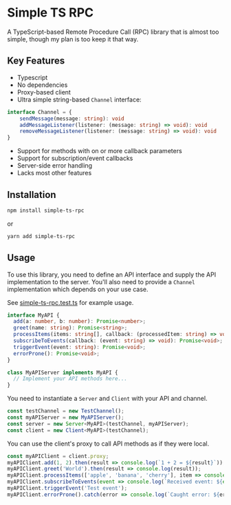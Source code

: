 # Simple TS RPC

A TypeScript-based Remote Procedure Call (RPC) library that is almost too simple, though my plan is too keep it that way.

## Key Features

- Typescript
- No dependencies
- Proxy-based client
- Ultra simple string-based `Channel` interface:
```typescript
interface Channel = {
    sendMessage(message: string): void
    addMessageListener(listener: (message: string) => void): void
    removeMessageListener(listener: (message: string) => void): void
}
```
- Support for methods with on or more callback parameters
- Support for subscription/event callbacks
- Server-side error handling
- Lacks most other features


## Installation

```sh
npm install simple-ts-rpc
```
or
```sh
yarn add simple-ts-rpc
```


## Usage

To use this library, you need to define an API interface and supply the API implementation to the server. You'll also need to provide a `Channel` implementation which depends on your use case.

See [simple-ts-rpc.test.ts](src/__tests__/simple-ts-rpc.test.ts) for example usage.

```typescript
interface MyAPI {
  add(a: number, b: number): Promise<number>;
  greet(name: string): Promise<string>;
  processItems(items: string[], callback: (processedItem: string) => void): Promise<void>;
  subscribeToEvents(callback: (event: string) => void): Promise<void>;
  triggerEvent(event: string): Promise<void>;
  errorProne(): Promise<void>;
}

class MyAPIServer implements MyAPI {
  // Implement your API methods here...
}
```

You need to instantiate a `Server` and `Client` with your API and channel.

```typescript
const testChannel = new TestChannel();
const myAPIServer = new MyAPIServer();
const server = new Server<MyAPI>(testChannel, myAPIServer);
const client = new Client<MyAPI>(testChannel);
```

You can use the client's proxy to call API methods as if they were local.

```typescript
const myAPIClient = client.proxy;
myAPIClient.add(1, 2).then(result => console.log(`1 + 2 = ${result}`));
myAPIClient.greet('World').then(result => console.log(result));
myAPIClient.processItems(['apple', 'banana', 'cherry'], item => console.log(`Processed item: ${item}`));
myAPIClient.subscribeToEvents(event => console.log(`Received event: ${event}`));
myAPIClient.triggerEvent('Test event');
myAPIClient.errorProne().catch(error => console.log(`Caught error: ${error.message}`));
```

